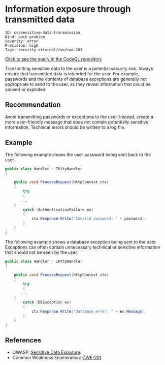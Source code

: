 # Information exposure through transmitted data

```
ID: cs/sensitive-data-transmission
Kind: path-problem
Severity: error
Precision: high
Tags: security external/cwe/cwe-201

```
[Click to see the query in the CodeQL repository](https://github.com/github/codeql/tree/main/csharp/ql/src/Security%20Features/CWE-201/ExposureInTransmittedData.ql)

Transmitting sensitive data to the user is a potential security risk. Always ensure that transmitted data is intended for the user. For example, passwords and the contents of database exceptions are generally not appropriate to send to the user, as they reveal information that could be abused or exploited.


## Recommendation
Avoid transmitting passwords or exceptions to the user. Instead, create a more user-friendly message that does not contain potentially sensitive information. Technical errors should be written to a log file.


## Example
The following example shows the user password being sent back to the user.


```csharp
public class Handler : IHttpHandler
{

    public void ProcessRequest(HttpContext ctx)
    {
        try
        {
       ...
    }
        catch (AuthenticationFailure ex)
        {
            ctx.Response.Write("Invalid password: " + password);
        }
    }
}

```
The following example shows a database exception being sent to the user. Exceptions can often contain unnecessary technical or sensitive information that should not be seen by the user.


```csharp
public class Handler : IHttpHandler
{

    public void ProcessRequest(HttpContext ctx)
    {
        try
        {
       ...
    }
        catch (DbException ex)
        {
            ctx.Response.Write("Database error: " + ex.Message);
        }
    }
}

```

## References
* OWASP: [Sensitive Data Exposure](https://www.owasp.org/index.php/Top_10_2013-A6-Sensitive_Data_Exposure).
* Common Weakness Enumeration: [CWE-201](https://cwe.mitre.org/data/definitions/201.html).